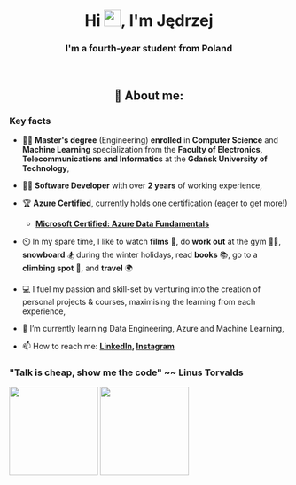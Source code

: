 <h1 align="center">Hi <img src="https://raw.githubusercontent.com/MartinHeinz/MartinHeinz/master/wave.gif" width="30px">, I'm Jędrzej</h1>

<h3 align="center">I'm a fourth-year student from Poland</h3>

<br>
<h2 align="center">👨 About me:</h2>

<h3>Key facts</h3>

- 👨‍🎓 **Master's degree** (Engineering) **enrolled** in **Computer Science** and **Machine Learning** specialization from the **Faculty of Electronics, Telecommunications and Informatics** at the **Gdańsk University of Technology**,

- 👨‍💻 **Software Developer** with over **2 years** of working experience,

- 🏆 **Azure Certified**, currently holds one certification (eager to get more!)
    - **[Microsoft Certified: Azure Data Fundamentals](https://learn.microsoft.com/api/credentials/share/en-us/jedrzej-wesolowski/CAAFEBD71A4B9338?sharingId=F572EE2BCEA61E43)**
- ⏲️ In my spare time, I like to watch **films** 🎥, do **work out** at the gym 🏋️‍♂️, **snowboard** 🏂 during the winter holidays, read **books** 📚, go to a **climbing spot** 🧗, and **travel** 🌍

- 💻 I fuel my passion and skill-set by venturing into the creation of personal projects & courses, maximising the learning from each experience,

- 🌱 I’m currently learning Data Engineering, Azure and Machine Learning, 

- 📫 How to reach me: **[LinkedIn](https://www.linkedin.com/in/jedrzej-wesolowski/), [Instagram](https://www.instagram.com/jedrzejwesolowski/)**

### "Talk is cheap, show me the code" ~~ Linus Torvalds

<div>
    <img src="https://github-readme-stats.vercel.app/api/top-langs/?username=happy531&layout=compact&size_weight=0.5&count_weight=0.5&show_icons=true&icon_color=34abeb&theme=radical" height="160"/>
    <img src="https://github-readme-stats.vercel.app/api?username=happy531&show_icons=true&theme=radical" height="160"/>
</div>
